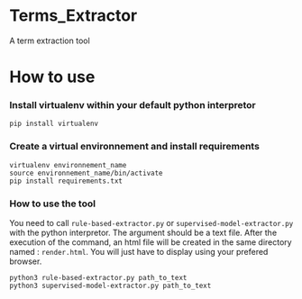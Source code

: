 # Terms_Extractor
A term extraction tool

# How to use
### Install virtualenv within your default python interpretor
`pip install virtualenv`

### Create a virtual environnement and install requirements
```
virtualenv environnement_name
source environnement_name/bin/activate
pip install requirements.txt
```
### How to use the tool
You need to call `rule-based-extractor.py` or `supervised-model-extractor.py` with the python interpretor. The argument should be a text file. After the execution of the command, an html file will be created in the same directory named : `render.html`. You will just have to display using your prefered browser.
```
python3 rule-based-extractor.py path_to_text
python3 supervised-model-extractor.py path_to_text
```


